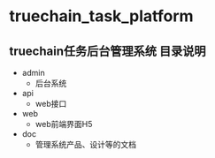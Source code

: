 # truechain_task_platform
## truechain任务后台管理系统 目录说明
 
* admin
    * 后台系统
* api
    * web接口
* web
    * web前端界面H5
* doc
    * 管理系统产品、设计等的文档

